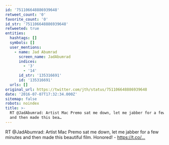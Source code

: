 ```yaml
---
id: '751106648886939648'
retweet_count: '0'
favorite_count: '0'
id_str: '751106648886939648'
retweeted: true
entities:
  hashtags: []
  symbols: []
  user_mentions:
    - name: Jad Abumrad
      screen_name: JadAbumrad
      indices:
        - '3'
        - '14'
      id_str: '135316691'
      id: '135316691'
  urls: []
original_url: https://twitter.com/jth/status/751106648886939648
date: '2016-07-07T17:32:34.000Z'
sitemap: false
robots: noindex
title: >-
  RT @JadAbumrad: Artist Mac Premo sat me down, let me jabber for a few minutes
  and then made this bea…
---
```


RT @JadAbumrad: Artist Mac Premo sat me down, let me jabber for a few minutes and then made this beautiful film.  Honored!  - https://t.co/…
